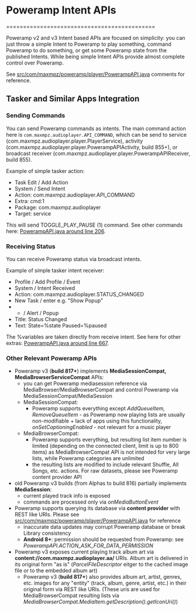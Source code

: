 # Poweramp Intent APIs
============================================

Poweramp v2 and v3 Intent based APIs are focused on simplicity: you can just throw a simple Intent to Poweramp to play something, command Poweramp to do something,
or get some Poweramp state from the published Intents.
While being simple Intent APIs provide almost complete control over Poweramp.

See [src/com/maxmpz/poweramp/player/PowerampAPI.java](src/com/maxmpz/poweramp/player/PowerampAPI.java) comments for reference.

## Tasker and Similar Apps Integration

### Sending Commands
You can send Poweramp commands as intents.
The main command action here is `com.maxmpz.audioplayer.API_COMMAND`, which can be send to service (com.maxmpz.audioplayer.player.PlayerService), 
activity (com.maxmpz.audioplayer.player.PowerampAPIActivity, build 855+), or broadcast receiver (com.maxmpz.audioplayer.player.PowerampAPIReceiver, build 855).

Example of simple tasker action:
- Task Edit / Add Action 
- System / Send Intent
- Action: com.maxmpz.audioplayer.API_COMMAND
- Extra: cmd:1
- Package: com.maxmpz.audioplayer
- Target: service

This will send TOGGLE_PLAY_PAUSE (1) command. See other commands here: [PowerampAPI.java around line 206](src/com/maxmpz/poweramp/player/PowerampAPI.java#L206). 

### Receiving Status

You can receive Poweramp status via broadcast intents.

Example of simple tasker intent receiver:
- Profile / Add Profile / Event
- System / Intent Received
- Action: com.maxmpz.audioplayer.STATUS_CHANGED
- New Task / enter e.g. "Show Popup"
- + / Alert / Popup 
- Title: Status Changed
- Text: State=%state Paused=%paused

The %variables are taken directly from receive intent. See here for other extras: [PowerampAPI.java around line 667](src/com/maxmpz/poweramp/player/PowerampAPI.java#L667).


### Other Relevant Poweramp APIs

* Poweramp v3 (**build 817+**) implements **MediaSessionCompat, MediaBrowserServiceCompat** APIs:
  * you can get Poweramp mediasession reference via MediaBrowser/MediaBrowserCompat and control Poweramp via MediaSessionCompat/MediaSession
  * MediaSessionCompat:
    * Poweramp supports everything except *AddQueueItem, RemoveQueueItem* - as Poweramp now playing lists are usually non-modifiable + lack of apps using this functionality,
      *onSetCaptioningEnabled* - not relevant for a music player
  * MediaBrowserCompat:
    * Poweramp supports everything, but resulting list item number is limited (depending on the connected client, limit is up to 800 items) as MediaBrowserCompat API is not intended for
      very large lists, while Poweramp categories are unlimited
    * the resulting lists are modified to include relevant Shuffle, All Songs, etc. actions. For raw datasets, please see Poweramp content provider API
* old Poweramp v3 builds (from Alphas to build 816) partially implements **MediaSession**:
  * current played track info is exposed
  * commands are processed only via *onMediaButtonEvent*
* Poweramp supports querying its database via **content provider** with REST like URIs. Please see [src/com/maxmpz/poweramp/player/PowerampAPI.java](src/com/maxmpz/poweramp/player/PowerampAPI.java) for reference
  * inaccurate data updates may corrupt Poweramp database or break Library consistency
  * **Android 8+**: permission should be requested from Poweramp: see *PowerampAPI.ACTION_ASK_FOR_DATA_PERMISSION*
* Poweramp v3 exposes current playing track album art via **content://com.maxmpz.audioplayer.aa/** URIs. Album art is delivered in its original form "as is"
  (*ParcelFileDescriptor* eitger to the cached image file or to the embedded album art)
  * Poweramp v3 (**build 817+**) also provides album art, artist, genres, etc. images for any "entity" (track, album, genre, artist, etc.) in their original form via REST like URIs.
    (These uris are used for MediaBrowserCompat resulting lists via *MediaBrowserCompat.MediaItem.getDescription().getIconUri()*)

